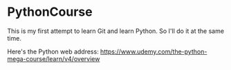 # PythonCourse

This is my first attempt to learn Git and learn Python.  So I'll do it at the same time.

Here's the Python web address:  https://www.udemy.com/the-python-mega-course/learn/v4/overview
